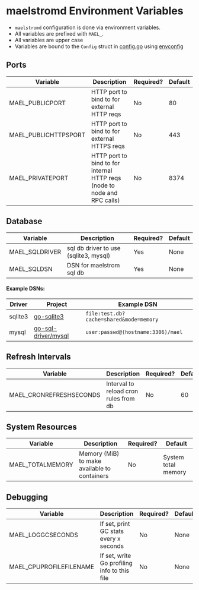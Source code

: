 
# maelstromd Environment Variables

* `maelstromd` configuration is done via environment variables.
* All variables are prefixed with `MAEL_`.
* All variables are upper case
* Variables are bound to the `Config` struct in [config.go](https://github.com/coopernurse/maelstrom/blob/master/pkg/config/config.go#L59) using [envconfig](https://github.com/kelseyhightower/envconfig)

## Ports

| Variable                    | Description                                                               | Required? | Default |
|-----------------------------|---------------------------------------------------------------------------|-----------|---------|
| MAEL_PUBLICPORT             | HTTP port to bind to for external HTTP reqs                               | No        | 80      |
| MAEL_PUBLICHTTPSPORT        | HTTP port to bind to for external HTTPS reqs                              | No        | 443     |
| MAEL_PRIVATEPORT            | HTTP port to bind to for internal HTTP reqs (node to node and RPC calls)  | No        | 8374    |

## Database

| Variable                        | Description                                  | Required? | Default |
|---------------------------------|----------------------------------------------|-----------|---------|
| MAEL_SQLDRIVER                  | sql db driver to use (sqlite3, mysql)        | Yes       | None    |
| MAEL_SQLDSN                     | DSN for maelstrom sql db                     | Yes       | None    |

#### Example DSNs:

| Driver  | Project                                                       | Example DSN 
|---------|---------------------------------------------------------------|----------------------
| sqlite3 | [go-sqlite3](https://github.com/mattn/go-sqlite3)             | `file:test.db?cache=shared&mode=memory`
| mysql   | [go-sql-driver/mysql](https://github.com/go-sql-driver/mysql) | `user:passwd@(hostname:3306)/mael`

## Refresh Intervals

| Variable                        | Description                                  | Required? | Default |
|---------------------------------|----------------------------------------------|-----------|---------|
| MAEL_CRONREFRESHSECONDS         | Interval to reload cron rules from db        | No        | 60      |

## System Resources

| Variable                  | Description                                  | Required? | Default                 |
|---------------------------|----------------------------------------------|-----------|-------------------------|
| MAEL_TOTALMEMORY          | Memory (MiB) to make available to containers | No        | System total memory     |

## Debugging

| Variable                        | Description                                  | Required? | Default |
|---------------------------------|----------------------------------------------|-----------|---------|
| MAEL_LOGGCSECONDS               | If set, print GC stats every x seconds       | No        | None    |
| MAEL_CPUPROFILEFILENAME         | If set, write Go profiling info to this file | No        | None    |
